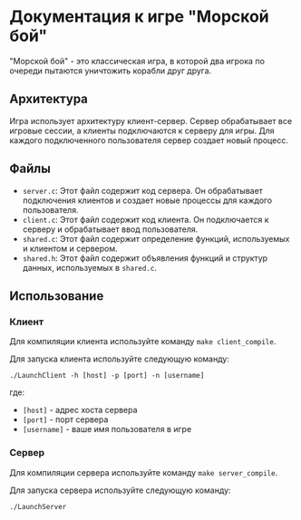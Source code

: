 # Документация к игре "Морской бой"

"Морской бой" - это классическая игра, в которой два игрока по очереди пытаются уничтожить корабли друг друга.

## Архитектура

Игра использует архитектуру клиент-сервер. Сервер обрабатывает все игровые сессии, а клиенты подключаются к серверу для игры. Для каждого подключенного пользователя сервер создает новый процесс.

## Файлы

- `server.c`: Этот файл содержит код сервера. Он обрабатывает подключения клиентов и создает новые процессы для каждого пользователя.
- `client.c`: Этот файл содержит код клиента. Он подключается к серверу и обрабатывает ввод пользователя.
- `shared.c`: Этот файл содержит определение функций, используемых и клиентом и сервером.
- `shared.h`: Этот файл содержит объявления функций и структур данных, используемых в `shared.c`.

## Использование

### Клиент

Для компиляции клиента используйте команду `make client_compile`.

Для запуска клиента используйте следующую команду:

`./LaunchClient -h [host] -p [port] -n [username]`

где:
- `[host]` - адрес хоста сервера
- `[port]` - порт сервера
- `[username]` - ваше имя пользователя в игре

### Сервер

Для компиляции сервера используйте команду `make server_compile`.

Для запуска сервера используйте следующую команду:

`./LaunchServer`